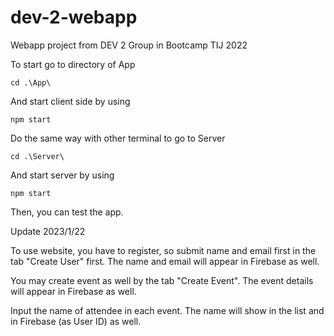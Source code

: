 # dev-2-webapp
Webapp project from DEV 2 Group in Bootcamp TIJ 2022

To start go to directory of App

```
cd .\App\
```

And start client side by using
```
npm start
```

Do the same way with other terminal to go to Server
```
cd .\Server\
```

And start server by using
```
npm start
```

Then, you can test the app.

Update 2023/1/22

To use website, you have to register, so submit name and email first in the tab "Create User" first. The name and email will appear in Firebase as well.

You may create event as well by the tab "Create Event". The event details will appear in Firebase as well.

Input the name of attendee in each event. The name will show in the list and in Firebase (as User ID) as well.

